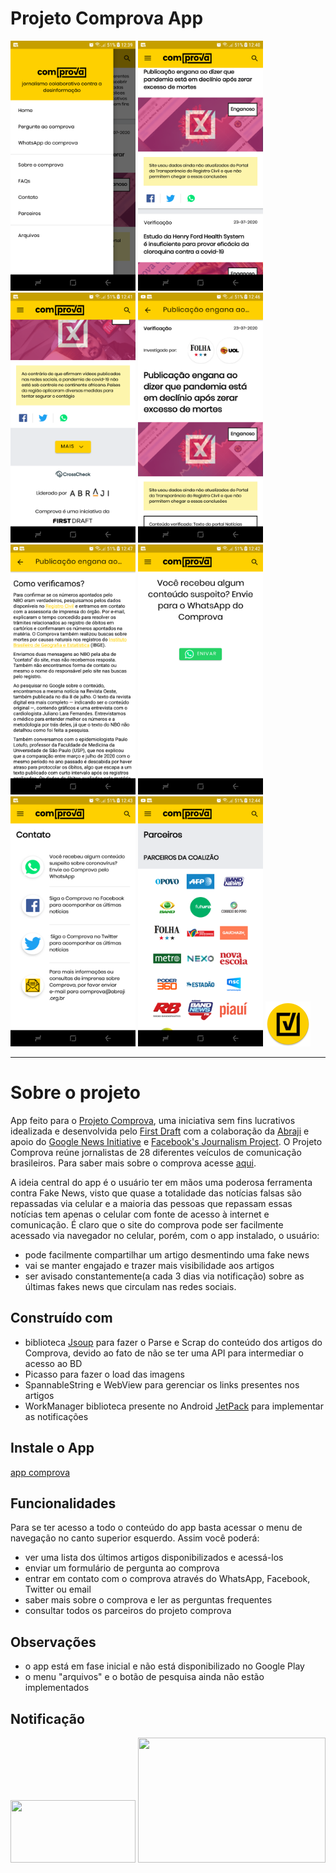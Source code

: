  # Projeto Comprova App
 
 <img src="screenShots/device-2020-07-24-124153.png" width=200 height=400> <img src="screenShots/device-2020-07-24-124338.png" width=200 height=400> <img src="screenShots/device-2020-07-24-124404.png" width=200 height=400> <img src="screenShots/device-2020-07-24-124841.png" width=200 height=400> <img src="screenShots/device-2020-07-24-124926.png" width=200 height=400> <img src="screenShots/device-2020-07-24-124446.png" width=200 height=400> <img src="screenShots/device-2020-07-24-124549.png" width=200 height=400> <img src="screenShots/device-2020-07-24-124631.png" width=200 height=400> ![icon](app/src/main/res/mipmap-hdpi/ic_launcher_round.png)

 ---
 
 # Sobre o projeto
App feito para o [Projeto Comprova](https://projetocomprova.com.br/), uma iniciativa sem fins lucrativos idealizada e desenvolvida pelo [First Draft](https://firstdraftnews.org/) com a colaboração da [Abraji](https://abraji.org.br/) e apoio do [Google News Initiative](https://newsinitiative.withgoogle.com/intl/pt_br/) e [Facebook's Journalism Project](https://pt-br.facebook.com/journalismproject).
O Projeto Comprova reúne jornalistas de 28 diferentes veículos de comunicação brasileiros. Para saber mais sobre o comprova acesse [aqui](https://projetocomprova.com.br/about/).

A ideia central do app é o usuário ter em mãos uma poderosa ferramenta contra Fake News, visto que quase a totalidade das notícias falsas são repassadas via celular e a maioria das pessoas que repassam essas notícias tem apenas o celular com fonte de acesso à internet e comunicação. É claro que o site do comprova pode ser facilmente acessado via navegador no celular, porém, com o app instalado, o usuário: 
* pode facilmente compartilhar um artigo desmentindo uma fake news
* vai se manter engajado e trazer mais visibilidade aos artigos 
* ser avisado constantemente(a cada 3 dias via notificação) sobre as últimas fakes news que circulam nas redes sociais.

## Construído com
* biblioteca [Jsoup](https://jsoup.org/) para fazer o Parse e Scrap do conteúdo dos artigos do Comprova, devido ao fato de não se ter uma API para intermediar o acesso ao BD
* Picasso para fazer o load das imagens
* SpannableString e WebView para gerenciar os links presentes nos artigos
* WorkManager biblioteca presente no Android [JetPack](https://developer.android.com/jetpack) para implementar as notificações

## Instale o App
[app comprova](https://drive.google.com/file/d/1YZUNRBuEAUOYdkipTOh2kvh86BTTVKJU/view?usp=sharing)

## Funcionalidades 
Para se ter acesso a todo o conteúdo do app basta acessar o menu de navegação no canto superior esquerdo. Assim você poderá:
* ver uma lista dos últimos artigos disponibilizados e acessá-los
* enviar um formulário de pergunta ao comprova
* entrar em contato com o comprova através do WhatsApp, Facebook, Twitter ou email
* saber mais sobre o comprova e ler as perguntas frequentes
* consultar todos os parceiros do projeto comprova
 
 ## Observações
* o app está em fase inicial e não está disponibilizado no Google Play
* o menu "arquivos" e o botão de pesquisa ainda não estão implementados
 
 ## Notificação
<img src="https://user-images.githubusercontent.com/55118141/88434910-90400980-cdd7-11ea-9d4e-f39042989bb3.jpg" width=200 height=100> <img src="https://user-images.githubusercontent.com/55118141/88434914-9209cd00-cdd7-11ea-8412-5f270bd0cb82.jpg" width=300 height=200>
 
